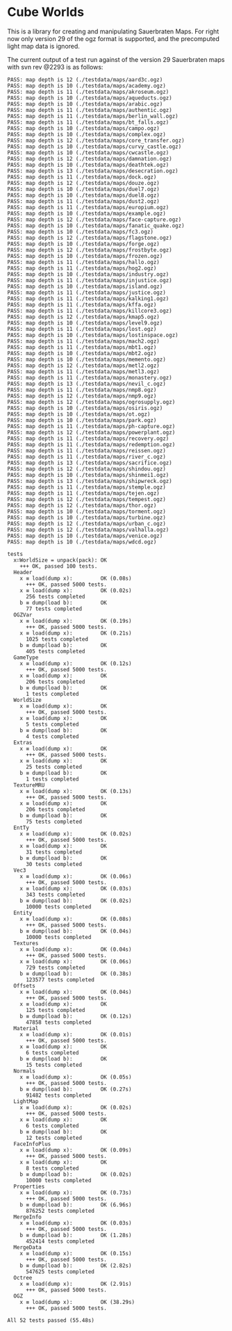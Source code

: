 # Cube Worlds

This is a library for creating and manipulating Sauerbraten Maps.
For right now only version 29 of the ogz format is supported, and
the precomputed light map data is ignored.

The current output of a test run against of the version 29 Sauerbraten
maps with svn rev @2293 is as follows:

    PASS: map depth is 12 (./testdata/maps/aard3c.ogz)
    PASS: map depth is 10 (./testdata/maps/academy.ogz)
    PASS: map depth is 11 (./testdata/maps/akroseum.ogz)
    PASS: map depth is 10 (./testdata/maps/aqueducts.ogz)
    PASS: map depth is 10 (./testdata/maps/arabic.ogz)
    PASS: map depth is 11 (./testdata/maps/authentic.ogz)
    PASS: map depth is 11 (./testdata/maps/berlin_wall.ogz)
    PASS: map depth is 11 (./testdata/maps/bt_falls.ogz)
    PASS: map depth is 10 (./testdata/maps/campo.ogz)
    PASS: map depth is 10 (./testdata/maps/complex.ogz)
    PASS: map depth is 12 (./testdata/maps/core_transfer.ogz)
    PASS: map depth is 10 (./testdata/maps/curvy_castle.ogz)
    PASS: map depth is 10 (./testdata/maps/cwcastle.ogz)
    PASS: map depth is 12 (./testdata/maps/damnation.ogz)
    PASS: map depth is 10 (./testdata/maps/deathtek.ogz)
    PASS: map depth is 13 (./testdata/maps/desecration.ogz)
    PASS: map depth is 11 (./testdata/maps/dock.ogz)
    PASS: map depth is 12 (./testdata/maps/douze.ogz)
    PASS: map depth is 10 (./testdata/maps/duel7.ogz)
    PASS: map depth is 10 (./testdata/maps/duel8.ogz)
    PASS: map depth is 11 (./testdata/maps/dust2.ogz)
    PASS: map depth is 11 (./testdata/maps/europium.ogz)
    PASS: map depth is 10 (./testdata/maps/example.ogz)
    PASS: map depth is 12 (./testdata/maps/face-capture.ogz)
    PASS: map depth is 10 (./testdata/maps/fanatic_quake.ogz)
    PASS: map depth is 10 (./testdata/maps/fc3.ogz)
    PASS: map depth is 12 (./testdata/maps/flagstone.ogz)
    PASS: map depth is 10 (./testdata/maps/forge.ogz)
    PASS: map depth is 12 (./testdata/maps/frostbyte.ogz)
    PASS: map depth is 10 (./testdata/maps/frozen.ogz)
    PASS: map depth is 11 (./testdata/maps/hallo.ogz)
    PASS: map depth is 11 (./testdata/maps/hog2.ogz)
    PASS: map depth is 10 (./testdata/maps/industry.ogz)
    PASS: map depth is 11 (./testdata/maps/injustice.ogz)
    PASS: map depth is 10 (./testdata/maps/island.ogz)
    PASS: map depth is 11 (./testdata/maps/justice.ogz)
    PASS: map depth is 11 (./testdata/maps/kalking1.ogz)
    PASS: map depth is 11 (./testdata/maps/kffa.ogz)
    PASS: map depth is 11 (./testdata/maps/killcore3.ogz)
    PASS: map depth is 12 (./testdata/maps/kmap5.ogz)
    PASS: map depth is 10 (./testdata/maps/level9.ogz)
    PASS: map depth is 11 (./testdata/maps/lost.ogz)
    PASS: map depth is 10 (./testdata/maps/lostinspace.ogz)
    PASS: map depth is 11 (./testdata/maps/mach2.ogz)
    PASS: map depth is 11 (./testdata/maps/mbt1.ogz)
    PASS: map depth is 10 (./testdata/maps/mbt2.ogz)
    PASS: map depth is 10 (./testdata/maps/memento.ogz)
    PASS: map depth is 12 (./testdata/maps/metl2.ogz)
    PASS: map depth is 11 (./testdata/maps/metl3.ogz)
    PASS: map depth is 11 (./testdata/maps/monastery.ogz)
    PASS: map depth is 13 (./testdata/maps/nevil_c.ogz)
    PASS: map depth is 11 (./testdata/maps/nmp8.ogz)
    PASS: map depth is 12 (./testdata/maps/nmp9.ogz)
    PASS: map depth is 12 (./testdata/maps/ogrosupply.ogz)
    PASS: map depth is 10 (./testdata/maps/osiris.ogz)
    PASS: map depth is 10 (./testdata/maps/ot.ogz)
    PASS: map depth is 10 (./testdata/maps/park.ogz)
    PASS: map depth is 11 (./testdata/maps/ph-capture.ogz)
    PASS: map depth is 12 (./testdata/maps/powerplant.ogz)
    PASS: map depth is 11 (./testdata/maps/recovery.ogz)
    PASS: map depth is 11 (./testdata/maps/redemption.ogz)
    PASS: map depth is 11 (./testdata/maps/reissen.ogz)
    PASS: map depth is 11 (./testdata/maps/river_c.ogz)
    PASS: map depth is 13 (./testdata/maps/sacrifice.ogz)
    PASS: map depth is 12 (./testdata/maps/shindou.ogz)
    PASS: map depth is 10 (./testdata/maps/shinmei1.ogz)
    PASS: map depth is 13 (./testdata/maps/shipwreck.ogz)
    PASS: map depth is 11 (./testdata/maps/stemple.ogz)
    PASS: map depth is 11 (./testdata/maps/tejen.ogz)
    PASS: map depth is 12 (./testdata/maps/tempest.ogz)
    PASS: map depth is 12 (./testdata/maps/thor.ogz)
    PASS: map depth is 10 (./testdata/maps/torment.ogz)
    PASS: map depth is 10 (./testdata/maps/turbine.ogz)
    PASS: map depth is 12 (./testdata/maps/urban_c.ogz)
    PASS: map depth is 12 (./testdata/maps/valhalla.ogz)
    PASS: map depth is 10 (./testdata/maps/venice.ogz)
    PASS: map depth is 10 (./testdata/maps/wdcd.ogz)

    tests
      x∷WorldSize = unpack(pack): OK
        +++ OK, passed 100 tests.
      Header
        x ≡ load(dump x):         OK (0.08s)
          +++ OK, passed 5000 tests.
        x ≡ load(dump x):         OK (0.02s)
          256 tests completed
        b ≡ dump(load b):         OK
          77 tests completed
      OGZVar
        x ≡ load(dump x):         OK (0.19s)
          +++ OK, passed 5000 tests.
        x ≡ load(dump x):         OK (0.21s)
          1025 tests completed
        b ≡ dump(load b):         OK
          405 tests completed
      GameType
        x ≡ load(dump x):         OK (0.12s)
          +++ OK, passed 5000 tests.
        x ≡ load(dump x):         OK
          206 tests completed
        b ≡ dump(load b):         OK
          1 tests completed
      WorldSize
        x ≡ load(dump x):         OK
          +++ OK, passed 5000 tests.
        x ≡ load(dump x):         OK
          5 tests completed
        b ≡ dump(load b):         OK
          4 tests completed
      Extras
        x ≡ load(dump x):         OK
          +++ OK, passed 5000 tests.
        x ≡ load(dump x):         OK
          25 tests completed
        b ≡ dump(load b):         OK
          1 tests completed
      TextureMRU
        x ≡ load(dump x):         OK (0.13s)
          +++ OK, passed 5000 tests.
        x ≡ load(dump x):         OK
          206 tests completed
        b ≡ dump(load b):         OK
          75 tests completed
      EntTy
        x ≡ load(dump x):         OK (0.02s)
          +++ OK, passed 5000 tests.
        x ≡ load(dump x):         OK
          31 tests completed
        b ≡ dump(load b):         OK
          30 tests completed
      Vec3
        x ≡ load(dump x):         OK (0.06s)
          +++ OK, passed 5000 tests.
        x ≡ load(dump x):         OK (0.03s)
          343 tests completed
        b ≡ dump(load b):         OK (0.02s)
          10000 tests completed
      Entity
        x ≡ load(dump x):         OK (0.08s)
          +++ OK, passed 5000 tests.
        b ≡ dump(load b):         OK (0.04s)
          10000 tests completed
      Textures
        x ≡ load(dump x):         OK (0.04s)
          +++ OK, passed 5000 tests.
        x ≡ load(dump x):         OK (0.06s)
          729 tests completed
        b ≡ dump(load b):         OK (0.38s)
          123577 tests completed
      Offsets
        x ≡ load(dump x):         OK (0.04s)
          +++ OK, passed 5000 tests.
        x ≡ load(dump x):         OK
          125 tests completed
        b ≡ dump(load b):         OK (0.12s)
          47858 tests completed
      Material
        x ≡ load(dump x):         OK (0.01s)
          +++ OK, passed 5000 tests.
        x ≡ load(dump x):         OK
          6 tests completed
        b ≡ dump(load b):         OK
          15 tests completed
      Normals
        x ≡ load(dump x):         OK (0.05s)
          +++ OK, passed 5000 tests.
        b ≡ dump(load b):         OK (0.27s)
          91482 tests completed
      LightMap
        x ≡ load(dump x):         OK (0.02s)
          +++ OK, passed 5000 tests.
        x ≡ load(dump x):         OK
          6 tests completed
        b ≡ dump(load b):         OK
          12 tests completed
      FaceInfoPlus
        x ≡ load(dump x):         OK (0.09s)
          +++ OK, passed 5000 tests.
        x ≡ load(dump x):         OK
          8 tests completed
        b ≡ dump(load b):         OK (0.02s)
          10000 tests completed
      Properties
        x ≡ load(dump x):         OK (0.73s)
          +++ OK, passed 5000 tests.
        b ≡ dump(load b):         OK (6.96s)
          876252 tests completed
      MergeInfo
        x ≡ load(dump x):         OK (0.03s)
          +++ OK, passed 5000 tests.
        b ≡ dump(load b):         OK (1.28s)
          452414 tests completed
      MergeData
        x ≡ load(dump x):         OK (0.15s)
          +++ OK, passed 5000 tests.
        b ≡ dump(load b):         OK (2.82s)
          547625 tests completed
      Octree
        x ≡ load(dump x):         OK (2.91s)
          +++ OK, passed 5000 tests.
      OGZ
        x ≡ load(dump x):         OK (38.29s)
          +++ OK, passed 5000 tests.

    All 52 tests passed (55.48s)
